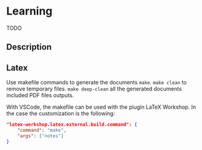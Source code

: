 # Learning

TODO

## Description

## Latex

Use makefile commands to generate the documents `make`. `make clean` to
remove temporary files. `make deep-clean` all the generated documents included
PDF files outputs.

With VSCode, the makefile can be used with the plugin LaTeX Workshop. In the
case the customization is the following:

```json
"latex-workshop.latex.external.build.command": {
    "command": "make",
    "args": ["notes"]
}
```
